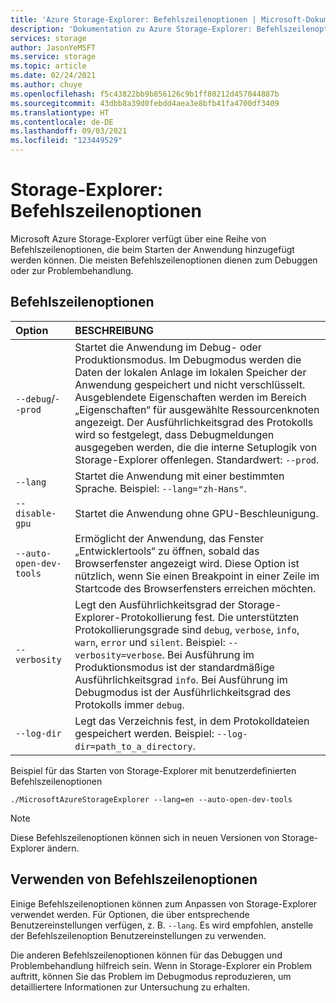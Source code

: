 ```yaml
---
title: 'Azure Storage-Explorer: Befehlszeilenoptionen | Microsoft-Dokumentation'
description: 'Dokumentation zu Azure Storage-Explorer: Befehlszeilenoptionen beim Start'
services: storage
author: JasonYeMSFT
ms.service: storage
ms.topic: article
ms.date: 02/24/2021
ms.author: chuye
ms.openlocfilehash: f5c43822bb9b856126c9b1ff80212d457044887b
ms.sourcegitcommit: 43dbb8a39d0febdd4aea3e8bfb41fa4700df3409
ms.translationtype: HT
ms.contentlocale: de-DE
ms.lasthandoff: 09/03/2021
ms.locfileid: "123449529"
---
```

# <a name="azure-storage-explorer-command-line-options"></a>Storage-Explorer: Befehlszeilenoptionen

Microsoft Azure Storage-Explorer verfügt über eine Reihe von Befehlszeilenoptionen, die beim Starten der Anwendung hinzugefügt werden können. Die meisten Befehlszeilenoptionen dienen zum Debuggen oder zur Problembehandlung.

## <a name="command-line-options"></a>Befehlszeilenoptionen
Option  | BESCHREIBUNG
:------- | :-----------
`--debug`/`--prod`  | Startet die Anwendung im Debug- oder Produktionsmodus. Im Debugmodus werden die Daten der lokalen Anlage im lokalen Speicher der Anwendung gespeichert und nicht verschlüsselt. Ausgeblendete Eigenschaften werden im Bereich „Eigenschaften“ für ausgewählte Ressourcenknoten angezeigt. Der Ausführlichkeitsgrad des Protokolls wird so festgelegt, dass Debugmeldungen ausgegeben werden, die die interne Setuplogik von Storage-Explorer offenlegen. Standardwert: `--prod`.
`--lang`  | Startet die Anwendung mit einer bestimmten Sprache. Beispiel: `--lang="zh-Hans"`.
`--disable-gpu` | Startet die Anwendung ohne GPU-Beschleunigung.
`--auto-open-dev-tools` | Ermöglicht der Anwendung, das Fenster „Entwicklertools“ zu öffnen, sobald das Browserfenster angezeigt wird. Diese Option ist nützlich, wenn Sie einen Breakpoint in einer Zeile im Startcode des Browserfensters erreichen möchten.
`--verbosity` | Legt den Ausführlichkeitsgrad der Storage-Explorer-Protokollierung fest. Die unterstützten Protokollierungsgrade sind `debug`, `verbose`, `info`, `warn`, `error` und `silent`. Beispiel: `--verbosity=verbose`. Bei Ausführung im Produktionsmodus ist der standardmäßige Ausführlichkeitsgrad `info`. Bei Ausführung im Debugmodus ist der Ausführlichkeitsgrad des Protokolls immer `debug`.
`--log-dir` | Legt das Verzeichnis fest, in dem Protokolldateien gespeichert werden. Beispiel: `--log-dir=path_to_a_directory`.

Beispiel für das Starten von Storage-Explorer mit benutzerdefinierten Befehlszeilenoptionen

```shell
./MicrosoftAzureStorageExplorer --lang=en --auto-open-dev-tools
```

> [!NOTE]
> Diese Befehlszeilenoptionen können sich in neuen Versionen von Storage-Explorer ändern.

## <a name="when-to-use-command-line-options"></a>Verwenden von Befehlszeilenoptionen

Einige Befehlszeilenoptionen können zum Anpassen von Storage-Explorer verwendet werden. Für Optionen, die über entsprechende Benutzereinstellungen verfügen, z. B. `--lang`. Es wird empfohlen, anstelle der Befehlszeilenoption Benutzereinstellungen zu verwenden. 

Die anderen Befehlszeilenoptionen können für das Debuggen und Problembehandlung hilfreich sein. Wenn in Storage-Explorer ein Problem auftritt, können Sie das Problem im Debugmodus reproduzieren, um detailliertere Informationen zur Untersuchung zu erhalten.